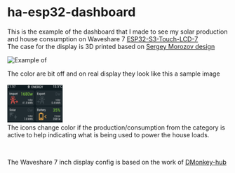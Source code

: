 # ha-esp32-dashboard

This is the example of the dashboard that I made to see my solar production and house consumption on Waveshare 7 [ESP32-S3-Touch-LCD-7](https://www.waveshare.com/esp32-s3-touch-lcd-7.htm?sku=27078)<br>
The case for the display is 3D printed based on [Sergey Morozov design](https://www.printables.com/model/1030369-waveshare-esp32-s3-7inch-capacitive-touch-display/files)<br>

<img src="Display.png" alt="Example of "><br>

The color are bit off and on real display they look like this a sample image <br><br>
<img src="example.png" alt="Example" style="height:25%;width:25%" ><br>
The icons change color if the production/consumption from the category is active to help indicating what is being used to power the house loads.<br>

<br>

The Waveshare 7 inch display config is based on the work of [DMonkey-hub](https://github.com/DMonkey-hub/esphome/blob/main/README.md)<br>
